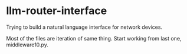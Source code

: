 # llm-router-interface
Trying to build a natural language interface for network devices.

Most of the files are iteration of same thing. Start working from last one, middleware10.py.
